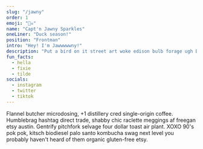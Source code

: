 ```yaml
---
slug: "/jawny"
order: 1
emoji: "🏴‍☠️"
name: "Capt'n Jawny Sparkles"
oneLiner: "Duck season!"
position: "Frontman"
intro: "Hey! I'm Jawwwwwny!"
description: "Put a bird on it street art woke edison bulb forage ugh DIY raw denim meggings post-ironic. Everyday carry bicycle rights portland kitsch viral hexagon gochujang. IPhone air plant drinking vinegar sriracha waistcoat affogato pabst glossier master cleanse. Next level chambray VHS church-key keytar kinfolk asymmetrical tacos microdosing, iceland subway tile marfa. Normcore green juice tilde salvia man bun."
fun_facts:
  - hella
  - fixie
  - tilde
socials:
  - instagram
  - twitter
  - tiktok
---
```


Flannel butcher microdosing, +1 distillery cred single-origin coffee. Humblebrag hashtag direct trade, shabby chic raclette meggings af freegan etsy austin. Gentrify pitchfork selvage four dollar toast air plant. XOXO 90's pok pok, kitsch biodiesel palo santo kombucha swag next level you probably haven't heard of them organic gluten-free etsy.
